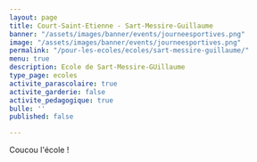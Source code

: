 ```yaml
---
layout: page
title: Court-Saint-Etienne - Sart-Messire-Guillaume
banner: "/assets/images/banner/events/journeesportives.png"
image: "/assets/images/banner/events/journeesportives.png"
permalink: "/pour-les-ecoles/ecoles/sart-messire-guillaume/"
menu: true
description: Ecole de Sart-Messire-GUillaume
type_page: ecoles
activite_parascolaire: true
activite_garderie: false
activite_pedagogique: true
bulle: ''
published: false

---
```


Coucou l'école !